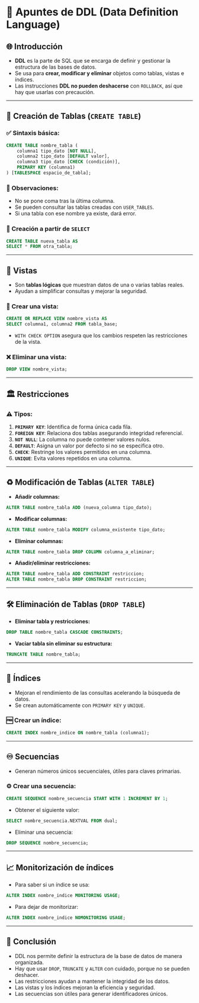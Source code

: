 # 🔖 Apuntes de DDL (Data Definition Language)

## 🌐 Introducción

- **DDL** es la parte de SQL que se encarga de definir y gestionar la estructura de las bases de datos.
- Se usa para **crear, modificar y eliminar** objetos como tablas, vistas e índices.
- Las instrucciones **DDL no pueden deshacerse** con `ROLLBACK`, así que hay que usarlas con precaución.

---

## 🏢 Creación de Tablas (`CREATE TABLE`)

### ✅ Sintaxis básica:
```sql
CREATE TABLE nombre_tabla (
    columna1 tipo_dato [NOT NULL],
    columna2 tipo_dato [DEFAULT valor],
    columna3 tipo_dato [CHECK (condición)],
    PRIMARY KEY (columna1)
) [TABLESPACE espacio_de_tabla];
```

### 🔎 Observaciones:
- No se pone coma tras la última columna.
- Se pueden consultar las tablas creadas con `USER_TABLES`.
- Si una tabla con ese nombre ya existe, dará error.

### 🎯 Creación a partir de `SELECT`
```sql
CREATE TABLE nueva_tabla AS
SELECT * FROM otra_tabla;
```

---

## 👀 Vistas

- Son **tablas lógicas** que muestran datos de una o varias tablas reales.
- Ayudan a simplificar consultas y mejorar la seguridad.

### 🔧 Crear una vista:
```sql
CREATE OR REPLACE VIEW nombre_vista AS
SELECT columna1, columna2 FROM tabla_base;
```

- `WITH CHECK OPTION` asegura que los cambios respeten las restricciones de la vista.

### ❌ Eliminar una vista:
```sql
DROP VIEW nombre_vista;
```

---

## 🏛️ Restricciones

### ⚠️ Tipos:
1. **`PRIMARY KEY`**: Identifica de forma única cada fila.
2. **`FOREIGN KEY`**: Relaciona dos tablas asegurando integridad referencial.
3. **`NOT NULL`**: La columna no puede contener valores nulos.
4. **`DEFAULT`**: Asigna un valor por defecto si no se especifica otro.
5. **`CHECK`**: Restringe los valores permitidos en una columna.
6. **`UNIQUE`**: Evita valores repetidos en una columna.

---

## ♻️ Modificación de Tablas (`ALTER TABLE`)

- **Añadir columnas:**
```sql
ALTER TABLE nombre_tabla ADD (nueva_columna tipo_dato);
```

- **Modificar columnas:**
```sql
ALTER TABLE nombre_tabla MODIFY columna_existente tipo_dato;
```

- **Eliminar columnas:**
```sql
ALTER TABLE nombre_tabla DROP COLUMN columna_a_eliminar;
```

- **Añadir/eliminar restricciones:**
```sql
ALTER TABLE nombre_tabla ADD CONSTRAINT restriccion;
ALTER TABLE nombre_tabla DROP CONSTRAINT restriccion;
```

---

## 🛠️ Eliminación de Tablas (`DROP TABLE`)

- **Eliminar tabla y restricciones:**
```sql
DROP TABLE nombre_tabla CASCADE CONSTRAINTS;
```

- **Vaciar tabla sin eliminar su estructura:**
```sql
TRUNCATE TABLE nombre_tabla;
```

---

## 🏰 Índices

- Mejoran el rendimiento de las consultas acelerando la búsqueda de datos.
- Se crean automáticamente con `PRIMARY KEY` y `UNIQUE`.

### 🆓 Crear un índice:
```sql
CREATE INDEX nombre_indice ON nombre_tabla (columna1);
```

---

## ♾️ Secuencias

- Generan números únicos secuenciales, útiles para claves primarias.

### ⚙️ Crear una secuencia:
```sql
CREATE SEQUENCE nombre_secuencia START WITH 1 INCREMENT BY 1;
```

- Obtener el siguiente valor:
```sql
SELECT nombre_secuencia.NEXTVAL FROM dual;
```

- Eliminar una secuencia:
```sql
DROP SEQUENCE nombre_secuencia;
```

---

## 📈 Monitorización de índices

- Para saber si un índice se usa:
```sql
ALTER INDEX nombre_indice MONITORING USAGE;
```
- Para dejar de monitorizar:
```sql
ALTER INDEX nombre_indice NOMONITORING USAGE;
```

---

## 🎯 Conclusión

- DDL nos permite definir la estructura de la base de datos de manera organizada.
- Hay que usar `DROP`, `TRUNCATE` y `ALTER` con cuidado, porque no se pueden deshacer.
- Las restricciones ayudan a mantener la integridad de los datos.
- Las vistas y los índices mejoran la eficiencia y seguridad.
- Las secuencias son útiles para generar identificadores únicos.



